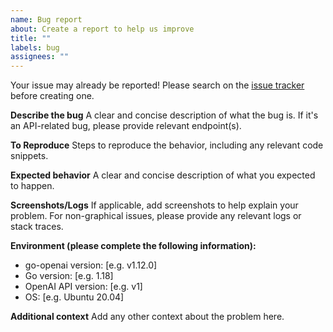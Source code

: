 ```yaml
---
name: Bug report
about: Create a report to help us improve
title: ""
labels: bug
assignees: ""
---
```


Your issue may already be reported!
Please search on the [issue tracker](https://github.com/SpalkLtd/go-openai/issues) before creating one.

**Describe the bug**
A clear and concise description of what the bug is. If it's an API-related bug, please provide relevant endpoint(s).

**To Reproduce**
Steps to reproduce the behavior, including any relevant code snippets.

**Expected behavior**
A clear and concise description of what you expected to happen.

**Screenshots/Logs**
If applicable, add screenshots to help explain your problem. For non-graphical issues, please provide any relevant logs or stack traces.

**Environment (please complete the following information):**

-   go-openai version: [e.g. v1.12.0]
-   Go version: [e.g. 1.18]
-   OpenAI API version: [e.g. v1]
-   OS: [e.g. Ubuntu 20.04]

**Additional context**
Add any other context about the problem here.
